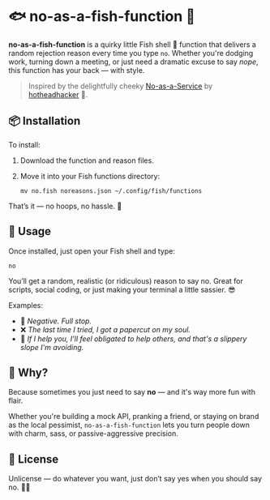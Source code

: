 # 🐟 no-as-a-fish-function 🐠

**no-as-a-fish-function** is a quirky little Fish shell 🐚 function that delivers a random rejection reason every time you type `no`. Whether you're dodging work, turning down a meeting, or just need a dramatic excuse to say *nope*, this function has your back — with style.

> Inspired by the delightfully cheeky [No-as-a-Service](https://github.com/hotheadhacker/no-as-a-service) by [hotheadhacker](https://github.com/hotheadhacker) 🙌.

## 📦 Installation

To install:

1. Download the function and reason files.
2. Move it into your Fish functions directory:

   ```
   mv no.fish noreasons.json ~/.config/fish/functions
   ```

That’s it — no hoops, no hassle. 🎯

## 🧪 Usage

Once installed, just open your Fish shell and type:

```
no
```

You’ll get a random, realistic (or ridiculous) reason to say no. Great for scripts, social coding, or just making your terminal a little sassier. 😎

Examples:
- 🚫 *Negative. Full stop.*
- ❌ *The last time I tried, I got a papercut on my soul.*
- 🙅 *If I help you, I'll feel obligated to help others, and that's a slippery slope I'm avoiding.*

## 🎨 Why?

Because sometimes you just need to say **no** — and it's way more fun with flair.

Whether you're building a mock API, pranking a friend, or staying on brand as the local pessimist, `no-as-a-fish-function` lets you turn people down with charm, sass, or passive-aggressive precision.

## 🪪 License

Unlicense — do whatever you want, just don’t say yes when you should say no. 🧘‍♂️
